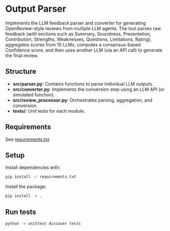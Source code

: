 # Output Parser
Implements the LLM feedback parser and converter for generating OpenReview-style reviews from multiple LLM agents. The tool parses raw feedback (with sections such as Summary, Soundness, Presentation, Contribution, Strengths, Weaknesses, Questions, Limitations, Rating), aggregates scores from 10 LLMs, computes a consensus-based Confidence score, and then uses another LLM (via an API call) to generate the final review.

## Structure

- **src/parser.py**: Contains functions to parse individual LLM outputs.
- **src/converter.py**: Implements the conversion step using an LLM API (or simulated function).
- **src/review_processor.py**: Orchestrates parsing, aggregation, and conversion.
- **tests/**: Unit tests for each module.

## Requirements

See [requirements.txt](requirements.txt).

## Setup

Install dependencies with:
```bash
pip install -r requirements.txt
```

Install the package:
```bash
pip install -e .
```

## Run tests
```bash
python -m unittest discover tests
```
